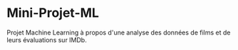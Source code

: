 # Mini-Projet-ML
Projet Machine Learning à propos d'une analyse des données de films et de leurs évaluations sur IMDb.
